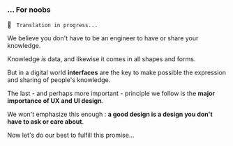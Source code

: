 
### ... For noobs

🚧  &nbsp; `Translation in progress...`

We believe you don't have to be an engineer to have or share your knowledge.

Knowledge _is_ data, and likewise it comes in all shapes and forms.

But in a digital world **interfaces** are the key to make possible the expression and sharing of people's knowledge.

The last - and perhaps more important - principle we follow is the **major importance of UX and UI design**.

We won't emphasize this enough : **a good design is a design you don't have to ask or care about**.

Now let's do our best to fulfill this promise...
